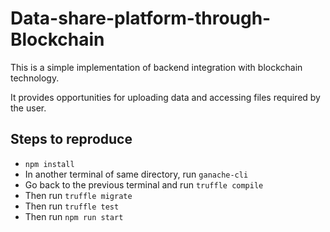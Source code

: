 # Data-share-platform-through-Blockchain

This is a simple implementation of backend integration with blockchain technology. 

It provides opportunities for uploading data and accessing files required by the user.

## Steps to reproduce

- ```npm install```
- In another terminal of same directory, run ```ganache-cli```
- Go back to the previous terminal and run ```truffle compile```
- Then run ```truffle migrate```
- Then run ```truffle test```
- Then run ```npm run start```
